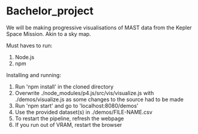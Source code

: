 # Bachelor_project
We will be making progressive visualisations of MAST data from the Kepler Space Mission. Akin to a sky map.

Must haves to run:
1. Node.js
2. npm

Installing and running:
1. Run 'npm install' in the cloned directory
2. Overwrite ./node_modules/p4.js/src/vis/visualize.js with ./demos/visualize.js as some changes to the source had to be made
3. Run 'npm start' and go to 'localhost:8080/demos'
4. Use the provided dataset(s) in ./demos/FILE-NAME.csv
5. To restart the pipeline, refresh the webpage
6. If you run out of VRAM, restart the browser
